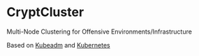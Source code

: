 # CryptCluster
Multi-Node Clustering for Offensive Environments/Infrastructure

Based on [Kubeadm](https://kubernetes.io/docs/setup/production-environment/tools/kubeadm/install-kubeadm/) and [Kubernetes](https://kubernetes.io/)
